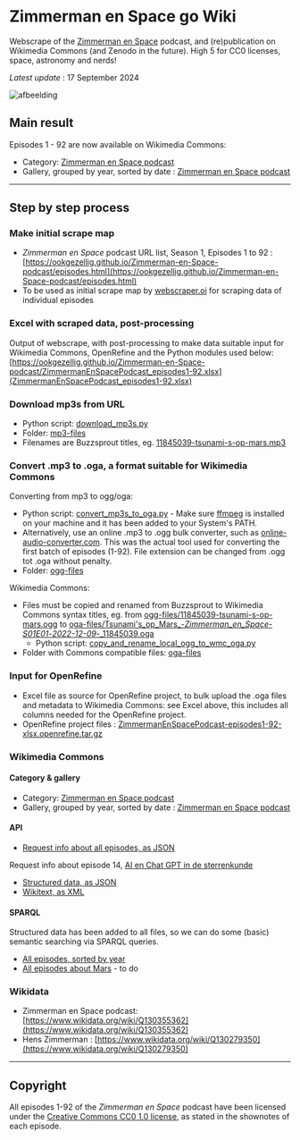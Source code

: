 # Zimmerman en Space go Wiki
Webscrape of the [Zimmerman en Space](https://zimmerman-en-space.buzzsprout.com/) podcast, and (re)publication on Wikimedia Commons (and Zenodo in the future). High 5 for CC0 licenses, space, astronomy and nerds!

*Latest update* : 17 September 2024

![afbeelding](https://github.com/user-attachments/assets/80910b8e-0c9c-4df1-a3a3-1dc60e1fa426)

##  Main result
Episodes 1 - 92 are now available on Wikimedia Commons: 
* Category: [Zimmerman en Space podcast](https://commons.wikimedia.org/wiki/Category:Zimmerman_en_Space_podcast)
* Gallery, grouped by year, sorted by date : [Zimmerman en Space podcast](https://commons.wikimedia.org/wiki/Zimmerman_en_Space_podcast)

-----------------------

## Step by step process

### Make initial scrape map 
* *Zimmerman en Space* podcast URL list, Season 1, Episodes 1 to 92 : [https://ookgezellig.github.io/Zimmerman-en-Space-podcast/episodes.html](https://ookgezellig.github.io/Zimmerman-en-Space-podcast/episodes.html)
* To be used as initial scrape map by [webscraper.oi](https://webscraper.io/) for scraping data of individual episodes

### Excel with scraped data, post-processing
Output of webscrape, with post-processing to make data suitable input for Wikimedia Commons, OpenRefine and the Python modules used below: [https://ookgezellig.github.io/Zimmerman-en-Space-podcast/ZimmermanEnSpacePodcast_episodes1-92.xlsx](ZimmermanEnSpacePodcast_episodes1-92.xlsx)

### Download mp3s from URL
* Python script: [download_mp3s.py](download_mp3s.py)
* Folder: [mp3-files](https://github.com/ookgezellig/Zimmerman-en-Space-podcast/tree/main/mp3-files)
* Filenames are Buzzsprout titles, eg. [11845039-tsunami-s-op-mars.mp3](mp3-files/11845039-tsunami-s-op-mars.mp3)

### Convert .mp3 to .oga, a format suitable for Wikimedia Commons

Converting from mp3 to ogg/oga:
* Python script: [convert_mp3s_to_oga.py](convert_mp3s_to_oga.py) - Make sure [ffmpeg](https://ffmpeg.org/download.html) 
  is installed on your machine and it has been added to your System's PATH.
* Alternatively, use an online .mp3 to .ogg bulk converter, such as [online-audio-converter.com](https://online-audio-converter.com/). This was the actual tool used for converting the first batch of episodes (1-92). File extension can be changed from .ogg tot .oga without penalty.
* Folder: [ogg-files](https://github.com/ookgezellig/Zimmerman-en-Space-podcast/tree/main/ogg-files) 

Wikimedia Commons:
* Files must be copied and renamed from Buzzsprout to Wikimedia Commons syntax titles, eg. from [ogg-files/11845039-tsunami-s-op-mars.ogg](ogg-files/11845039-tsunami-s-op-mars.ogg) to [oga-files/Tsunami's_op_Mars_-_Zimmerman_en_Space_-_S01E01_-_2022-12-09_-_11845039.oga](oga-files/Tsunami's_op_Mars_-_Zimmerman_en_Space_-_S01E01_-_2022-12-09_-_11845039.oga)
   * Python script: [copy_and_rename_local_ogg_to_wmc_oga.py](copy_and_rename_local_ogg_to_wmc_oga.py)
* Folder with Commons compatible files: [oga-files](https://github.com/ookgezellig/Zimmerman-en-Space-podcast/tree/main/oga-files) 

### Input for OpenRefine
* Excel file as source for OpenRefine project, to bulk upload the .oga files and metadata to Wikimedia Commons: see Excel above, this includes all columns needed for the OpenRefine project.
* OpenRefine project files : [ZimmermanEnSpacePodcast-episodes1-92-xlsx.openrefine.tar.gz](ZimmermanEnSpacePodcast-episodes1-92-xlsx.openrefine.tar.gz)

### Wikimedia Commons
#### Category & gallery
* Category: [Zimmerman en Space podcast](https://commons.wikimedia.org/wiki/Category:Zimmerman_en_Space_podcast)
* Gallery, grouped by year, sorted by date : [Zimmerman en Space podcast](https://commons.wikimedia.org/wiki/Zimmerman_en_Space_podcast)

#### API
* [Request info about all episodes, as JSON](https://commons.wikimedia.org/w/api.php?action=query&generator=categorymembers&gcmlimit=max&gcmtitle=Category:Zimmerman%20en%20Space%20podcast&prop=info&gcmtype=file)

Request info about episode 14, [AI en Chat GPT in de sterrenkunde](https://commons.wikimedia.org/wiki/File:AI_en_Chat_GPT_in_de_sterrenkunde_-_Zimmerman_en_Space_-_S01E14_-_2023-03-07_-_12392457.oga) 
* [Structured data, as JSON](https://commons.wikimedia.org/w/api.php?action=wbgetentities&format=json&ids=M152723347)
* [Wikitext, as XML](https://magnus-toolserver.toolforge.org/commonsapi.php?image=File:AI%20en%20Chat%20GPT%20in%20de%20sterrenkunde%20-%20Zimmerman%20en%20Space%20-%20S01E14%20-%202023-03-07%20-%2012392457.oga&meta&format=xml)

#### SPARQL 
Structured data has been added to all files, so we can do some (basic) semantic searching via SPARQL queries.
* [All episodes, sorted by year](https://w.wiki/BDH9)
* [All episodes about Mars]() - to do

### Wikidata
* Zimmerman en Space podcast: [https://www.wikidata.org/wiki/Q130355362](https://www.wikidata.org/wiki/Q130355362)
* Hens Zimmerman : [https://www.wikidata.org/wiki/Q130279350](https://www.wikidata.org/wiki/Q130279350) 


-----------------------------

## Copyright 
All episodes 1-92 of the *Zimmerman en Space* podcast have been licensed under the [Creative Commons CC0 1.0 license](http://creativecommons.org/publicdomain/zero/1.0), as stated in the shownotes of each episode.
